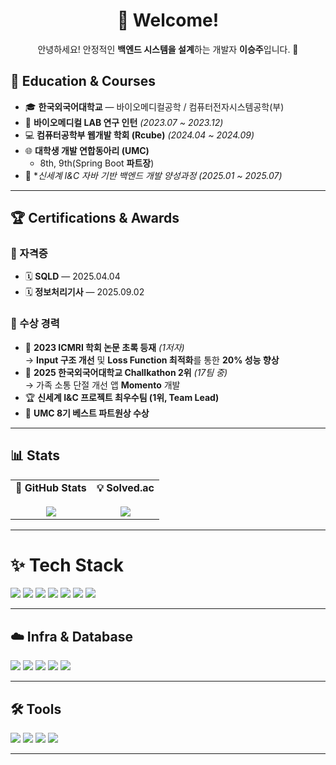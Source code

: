 <div align="center">

# 👋 Welcome!  
안녕하세요! 안정적인 **백엔드 시스템을 설계**하는 개발자 **이승주**입니다. 🚀  

</div>


## 🏫 Education & Courses  

- 🎓 **한국외국어대학교** — 바이오메디컬공학 / 컴퓨터전자시스템공학(부)
- 🧪 **바이오메디컬 LAB 연구 인턴** *(2023.07 ~ 2023.12)*  
- 💻 **컴퓨터공학부 웹개발 학회 (Rcube)** *(2024.04 ~ 2024.09)*  
- 🌐 **대학생 개발 연합동아리 (UMC)**  
  - 8th, 9th(Spring Boot **파트장**) 
- 🏢 **신세계 I&C 자바 기반 백엔드 개발 양성과정 *(2025.01 ~ 2025.07)**

---

## 🏆 Certifications & Awards  

### 📜 자격증  
- 🗓 **SQLD** — 2025.04.04  
- 🗓 **정보처리기사** — 2025.09.02  

### 🥇 수상 경력  
- 🧠 **2023 ICMRI 학회 논문 초록 등재** *(1저자)*  
  → **Input 구조 개선** 및 **Loss Function 최적화**를 통한 **20% 성능 향상**  
- 🥈 **2025 한국외국어대학교 Challkathon 2위** *(17팀 중)*  
  → 가족 소통 단절 개선 앱 **Momento** 개발  
- 🏆 **신세계 I&C 프로젝트 최우수팀 (1위, Team Lead)**  
- 🌟 **UMC 8기 베스트 파트원상 수상**

---

## 📊 Stats  

<table>
  <tr>
    <td align="center">
      <strong>🚀 GitHub Stats</strong><br/><br/>
      <img src="https://github-readme-stats.vercel.app/api?username=Leeseung-joo&show_icons=true&theme=default" />
    </td>
    <td align="center">
      <strong>💡 Solved.ac</strong><br/><br/>
      <a href="https://solved.ac/eun07213">
        <img src="http://mazassumnida.wtf/api/generate_badge?boj=eun07213" />
      </a>
    </td>
  </tr>
</table>

---
# ✨ Tech Stack

<img src="https://img.shields.io/badge/Java-007396?style=flat-square&logo=OpenJDK&logoColor=white"/>
<img src="https://img.shields.io/badge/Kotlin-7F52FF?style=flat-square&logo=Kotlin&logoColor=white"/>
<img src="https://img.shields.io/badge/Python-3776AB?style=flat-square&logo=Python&logoColor=white"/>
<img src="https://img.shields.io/badge/Spring Boot-6DB33F?style=flat-square&logo=Spring%20Boot&logoColor=white"/>
<img src="https://img.shields.io/badge/JPA-59666C?style=flat-square&logo=Hibernate&logoColor=white"/>
<img src="https://img.shields.io/badge/QueryDSL-008CFF?style=flat-square&logo=GraphQL&logoColor=white"/>
<img src="https://img.shields.io/badge/MyBatis-000000?style=flat-square&logo=MyBatis&logoColor=white"/>

---

## ☁️ Infra & Database

<img src="https://img.shields.io/badge/MySQL-4479A1?style=flat-square&logo=MySQL&logoColor=white"/>
<img src="https://img.shields.io/badge/Redis-DC382D?style=flat-square&logo=Redis&logoColor=white"/>
<img src="https://img.shields.io/badge/Docker-2496ED?style=flat-square&logo=Docker&logoColor=white"/>
<img src="https://img.shields.io/badge/AWS-232F3E?style=flat-square&logo=Amazon%20AWS&logoColor=white"/>
<img src="https://img.shields.io/badge/GitHub%20Actions-2088FF?style=flat-square&logo=GitHub%20Actions&logoColor=white"/>

---

## 🛠️ Tools

<img src="https://img.shields.io/badge/GitHub-181717?style=flat-square&logo=GitHub&logoColor=white"/>
<img src="https://img.shields.io/badge/Slack-4A154B?style=flat-square&logo=Slack&logoColor=white"/>
<img src="https://img.shields.io/badge/Notion-000000?style=flat-square&logo=Notion&logoColor=white"/>
<img src="https://img.shields.io/badge/Discord-5865F2?style=flat-square&logo=Discord&logoColor=white"/>

---
